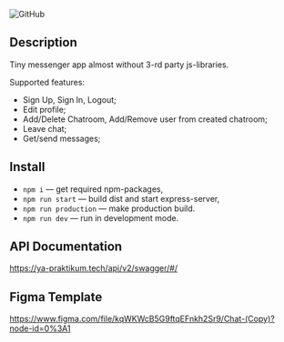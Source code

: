![GitHub](https://img.shields.io/github/license/KrasnokutskiyEA/middle.messenger.praktikum.yandex?style=plastic)

## Description

Tiny messenger app almost without 3-rd party js-libraries.

Supported features:

- Sign Up, Sign In, Logout;
- Edit profile;
- Add/Delete Chatroom, Add/Remove user from created chatroom;
- Leave chat;
- Get/send messages;

## Install

- `npm i` — get required npm-packages,
- `npm run start` — build dist and start express-server,
- `npm run production` — make production build.
- `npm run dev` — run in development mode.

## API Documentation

https://ya-praktikum.tech/api/v2/swagger/#/

## Figma Template

https://www.figma.com/file/kqWKWcB5G9ftqEFnkh2Sr9/Chat-(Copy)?node-id=0%3A1

